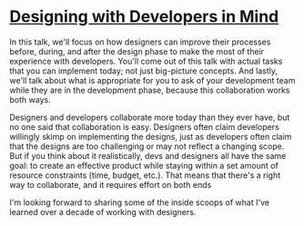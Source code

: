 # [Designing with Developers in Mind](https://simpleslides.dev/aHR0cHM6Ly9yYXcuZ2l0aHVidXNlcmNvbnRlbnQuY29tL2Fsa3JhdXNzNDgvdGFsa3MvbWFzdGVyL2Fubm91bmNlbWVudHMvb2tjLXdlYmRldnMvMjAyMy0wOC0yMi5tZA==?index=0)

In this talk, we'll focus on how designers can improve their processes before, during, and after the design phase to make the most of their experience with developers. You'll come out of this talk with actual tasks that you can implement today; not just big-picture concepts. And lastly, we'll talk about what is appropriate for you to ask of your development team while they are in the development phase, because this collaboration works both ways.

Designers and developers collaborate more today than they ever have, but no one said that collaboration is easy. Designers often claim developers willingly skimp on implementing the designs, just as developers often claim that the designs are too challenging or may not reflect a changing scope. But if you think about it realistically, devs and designers all have the same goal: to create an effective product while staying within a set amount of resource constraints (time, budget, etc.). That means that there's a right way to collaborate, and it requires effort on both ends

I'm looking forward to sharing some of the inside scoops of what I've learned over a decade of working with designers.
